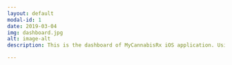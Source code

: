 ```yaml
---
layout: default
modal-id: 1
date: 2019-03-04
img: dashboard.jpg
alt: image-alt
description: This is the dashboard of MyCannabisRx iOS application. Using `+` button from bottom-right corner, one can add a session. By changing month from calendar, user can view past cannabis session. By tapping buttons from bottom-corner, one can switch to calendar view, List of sessions view or reports view.

---
```

